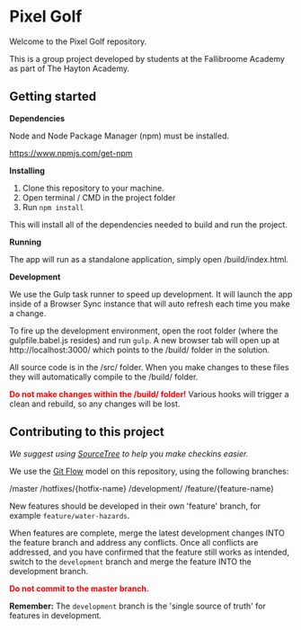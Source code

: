 Pixel Golf
====

Welcome to the Pixel Golf repository.

This is a group project developed by students at the Fallibroome Academy as part of The Hayton Academy.

Getting started
----

**Dependencies**

Node and Node Package Manager (npm) must be installed.

https://www.npmjs.com/get-npm

**Installing**

<ol>
<li>Clone this repository to your machine.</li>
<li>Open terminal / CMD in the project folder</li>
<li>Run <code>npm install</code></li>
</ol>

This will install all of the dependencies needed to build and run the project.

**Running**

The app will run as a standalone application, simply open /build/index.html.

**Development**

We use the Gulp task runner to speed up development. It will launch the app inside of
a Browser Sync instance that will auto refresh each time you make a change.

To fire up the development environment, open the root folder (where the gulpfile.babel.js resides)
and run <code>gulp</code>. A new browser tab will open up at http://localhost:3000/ which points
to the /build/ folder in the solution.

All source code is in the /src/ folder. When you make changes to these files they will automatically
compile to the /build/ folder.

<strong style="color: red;">Do not make changes within the /build/ folder!</strong> Various hooks
will trigger a clean and rebuild, so any changes will be lost.

Contributing to this project
----

<i>We suggest using <a href="https://www.sourcetreeapp.com/">SourceTree</a> to help you make checkins easier.</i>

We use the <a href="#https://danielkummer.github.io/git-flow-cheatsheet/">Git Flow</a> model on this repository, using the following branches:

/master
/hotfixes/{hotfix-name}
/development/
/feature/{feature-name}

New features should be developed in their own 'feature' branch, for example <code>feature/water-hazards</code>.

When features are complete, merge the latest development changes INTO the feature branch and address any conflicts.
Once all conflicts are addressed, and you have confirmed that the feature still works as intended, switch to the
<code>development</code> branch and merge the feature INTO the development branch.

<strong style="color: red;">Do not commit to the master branch.</strong>

**Remember:** The <code>development</code> branch is the 'single source of truth' for features in development.
